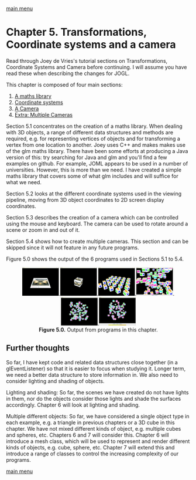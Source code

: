 [main menu](../README.md)

# Chapter 5. Transformations, Coordinate systems and a camera

Read through Joey de Vries's tutorial sections on Transformations, Coordinate Systems and Camera before continuing. I will assume you have read these when describing the changes for JOGL.

This chapter is composed of four main sections:

1. [A maths library](ch5_1.md)
2. [Coordinate systems](ch5_2.md)
3. [A Camera](ch5_3.md)
4. [Extra: Multiple Cameras](ch5_4.md)

Section 5.1 concentrates on the creation of a maths library. When dealing with 3D objects, a range of different data structures and methods are required, e.g. for representing vertices of objects and for transforming a vertex from one location to another. Joey uses C++ and makes makes use of the glm maths library. There have been some efforts at producing a Java version of this: try searching for Java and glm and you'll find a few examples on github. For example, JOML appears to be used in a number of universities. However, this is more than we need. I have created a simple maths library that covers some of what glm includes and will suffice for what we need.

Section 5.2 looks at the different coordinate systems used in the viewing pipeline, moving from 3D object coordinates to 2D screen display coordinates.

Section 5.3 describes the creation of a camera which can be controlled using the mouse and keyboard. The camera can be used to rotate around a scene or zoom in and out of it.

Section 5.4 shows how to create multiple cameras. This section and can be skipped since it will not feature in any future programs.

Figure 5.0 shows the output of the 6 programs used in Sections 5.1 to 5.4.

<p align="center">
  <img src="ch5_img/V01.png" alt="output from ch5_coord_systems_V01" width="100">.<img src="ch5_img/V02.png" alt="output from ch5_coord_systems_V02" width="100">.<img src="ch5_img/V03.png" alt="output from ch5_coord_systems_V03" width="100">.<img src="ch5_img/V04.png" alt="output from ch5_coord_systems_V04" width="100">.<img src="ch5_img/ch5_camera.png" alt="output from ch5_camera" width="100">.<img src="ch5_img/ch5_camera_collection.png" alt="output from ch5_camera_collection" width="100"><br>
  <strong>Figure 5.0.</strong> Output from programs in this chapter.
</p>

## Further thoughts

So far, I have kept code and related data structures close together (in a glEventListener) so that it is easier to focus when studying it. Longer term, we need a better data structure to store information in. We also need to consider lighting and shading of objects.

Lighting and shading: So far, the scenes we have created do not have lights in them, nor do the objects consider those lights and shade the surfaces accordingly. Chapter 6 will look at lighting and shading.

Multiple different objects: So far, we have considered a single object type in each example, e.g. a triangle in previous chapters or a 3D cube in this chapter. We have not mixed different kinds of object, e.g. multiple cubes and spheres, etc. Chapters 6 and 7 will consider this. Chapter 6 will introduce a mesh class, which will be used to represent and render different kinds of objects, e.g. cube, sphere, etc. Chapter 7 will extend this and introduce a range of classes to control the increasing complexity of our programs.

[main menu](../README.md)